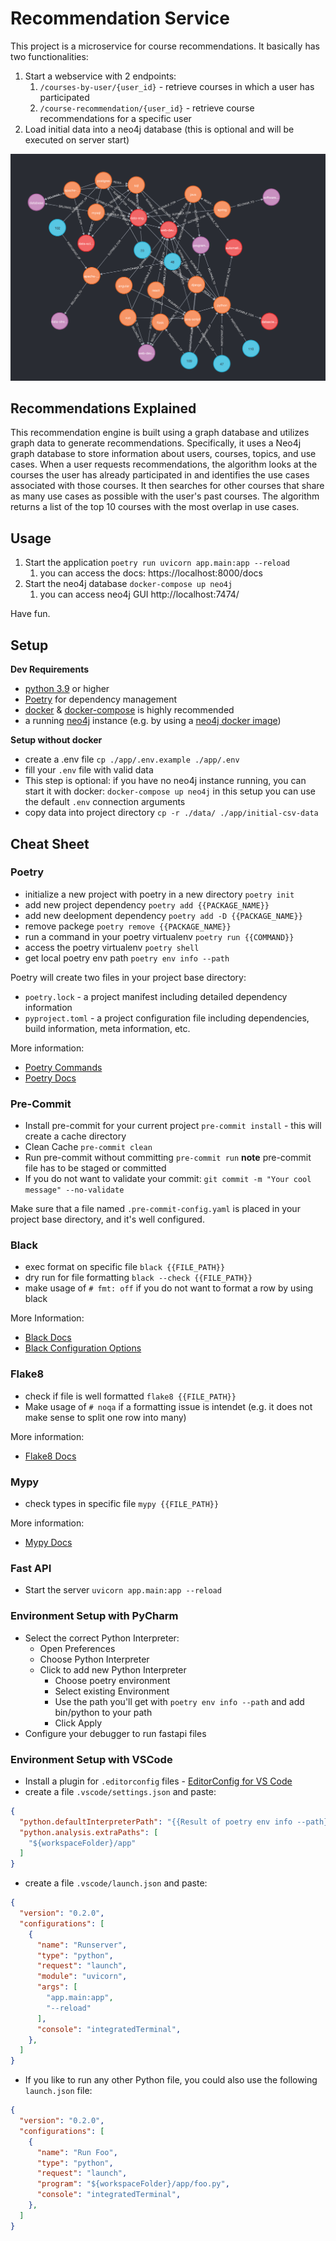 # Recommendation Service
This project is a microservice for course recommendations. It 
basically has two functionalities:
1. Start a webservice with 2 endpoints:
   1. `/courses-by-user/{user_id}` - retrieve courses in which a user
      has participated
   2. `/course-recommendation/{user_id}` - retrieve course 
      recommendations for a specific user
2. Load initial data into a neo4j database (this is optional and will
   be executed on server start)

![](docs/neo4j-graph.png)


## Recommendations Explained
This recommendation engine is built using a graph database and 
utilizes graph data to generate recommendations. Specifically, it uses
a Neo4j graph database to store information about users, courses, 
topics, and use cases. When a user requests recommendations, the 
algorithm looks at the courses the user has already participated in 
and identifies the use cases associated with those courses. It then 
searches for other courses that share as many use cases as possible 
with the user's past courses. The algorithm returns a list of the top 
10 courses with the most overlap in use cases.


## Usage
1. Start the application `poetry run uvicorn app.main:app --reload`
   1. you can access the docs: https://localhost:8000/docs
2. Start the neo4j database `docker-compose up neo4j`
   1. you can access neo4j GUI http://localhost:7474/

Have fun.


## Setup

**Dev Requirements**
- [python 3.9](https://www.python.org/) or higher
- [Poetry](https://python-poetry.org/) for dependency management
- [docker](https://www.docker.com/) & [docker-compose](https://docs.docker.com/compose/) is highly recommended
- a running [neo4j](https://neo4j.com/) instance (e.g. by using a [neo4j docker image](https://hub.docker.com/_/neo4j))

**Setup without docker**
- create a .env file `cp ./app/.env.example ./app/.env`
- fill your `.env` file with valid data
- This step is optional: if you have no neo4j instance running, you can start it with docker: `docker-compose up neo4j`
  in this setup you can use the default `.env` connection arguments
- copy data into project directory `cp -r ./data/ ./app/initial-csv-data`


## Cheat Sheet

### Poetry
- initialize a new project with poetry in a new directory `poetry init`
- add new project dependency `poetry add {{PACKAGE_NAME}}`
- add new deelopment dependency `poetry add -D {{PACKAGE_NAME}}`
- remove packege `poetry remove {{PACKAGE_NAME}}`
- run a command in your poetry virtualenv `poetry run {{COMMAND}}`
- access the poetry virtualenv `poetry shell`
- get local poetry env path `poetry env info --path`

Poetry will create two files in your project base directory:
- `poetry.lock` - a project manifest including detailed dependency information
- `pyproject.toml` - a project configuration file including dependencies, build information, meta information, etc.

More information:
- [Poetry Commands](https://python-poetry.org/docs/cli/)
- [Poetry Docs](https://python-poetry.org/docs/)

### Pre-Commit
- Install pre-commit for your current project `pre-commit install` - this will create a cache directory
- Clean Cache `pre-commit clean`
- Run pre-commit without committing `pre-commit run` **note** pre-commit file has to be staged or committed
- If you do not want to validate your commit: `git commit -m "Your cool message" --no-validate`

Make sure that a file named `.pre-commit-config.yaml` is placed in your project base directory, and it's well 
configured.

### Black
- exec format on specific file `black {{FILE_PATH}}` 
- dry run for file formatting `black --check {{FILE_PATH}}` 
- make usage of `# fmt: off` if you do not want to format a row by using black

More Information:
- [Black Docs](https://black.readthedocs.io/en/stable/)
- [Black Configuration Options](https://black.readthedocs.io/en/stable/usage_and_configuration/the_basics.html#command-line-options)


### Flake8
- check if file is well formatted `flake8 {{FILE_PATH}}`
- Make usage of `# noqa` if a formatting issue is intendet (e.g. it 
  does not make sense to split one row into many)

More information:
- [Flake8 Docs](https://flake8.pycqa.org/en/latest/)

### Mypy
- check types in specific file `mypy {{FILE_PATH}}`

More information:
- [Mypy Docs](https://mypy-lang.org/)


### Fast API
- Start the server `uvicorn app.main:app --reload`


### Environment Setup with PyCharm
- Select the correct Python Interpreter:
  - Open Preferences
  - Choose Python Interpreter
  - Click to add new Python Interpreter
    - Choose poetry environment
    - Select existing Environment
    - Use the path you'll get with `poetry env info --path` and add 
      bin/python to your path
    - Click Apply
- Configure your debugger to run fastapi files

### Environment Setup with VSCode
- Install a plugin for `.editorconfig` files - [EditorConfig for VS Code](https://marketplace.visualstudio.com/items?itemName=EditorConfig.EditorConfig)
- create a file `.vscode/settings.json` and paste:
```json
{
  "python.defaultInterpreterPath": "{{Result of poetry env info --path}}/bin/python",
  "python.analysis.extraPaths": [
    "${workspaceFolder}/app"
  ]
}
```
- create a file `.vscode/launch.json` and paste:
```json
{
  "version": "0.2.0",
  "configurations": [
    {
      "name": "Runserver",
      "type": "python",
      "request": "launch",
      "module": "uvicorn",
      "args": [
        "app.main:app",
        "--reload"
      ],
      "console": "integratedTerminal",
    },
  ]
}
```
- If you like to run any other Python file, you could also use the 
  following `launch.json` file:
```json
{
  "version": "0.2.0",
  "configurations": [
    {
      "name": "Run Foo",
      "type": "python",
      "request": "launch",
      "program": "${workspaceFolder}/app/foo.py",
      "console": "integratedTerminal",
    },
  ]
}
```
